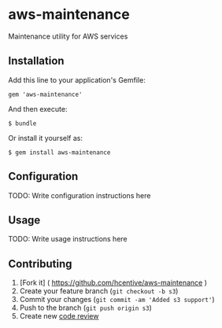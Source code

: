 # aws-maintenance

Maintenance utility for AWS services

## Installation

Add this line to your application's Gemfile:

    gem 'aws-maintenance'

And then execute:

    $ bundle

Or install it yourself as:

    $ gem install aws-maintenance

## Configuration

TODO: Write configuration instructions here

## Usage

TODO: Write usage instructions here

## Contributing

1. [Fork it] ( https://github.com/hcentive/aws-maintenance )
2. Create your feature branch (`git checkout -b s3`)
3. Commit your changes (`git commit -am 'Added s3 support'`)
4. Push to the branch (`git push origin s3`)
5. Create new [code review](https://hcentive.jira.com/wiki/display/TECHOPS/Code+review+with+Phabricator)
